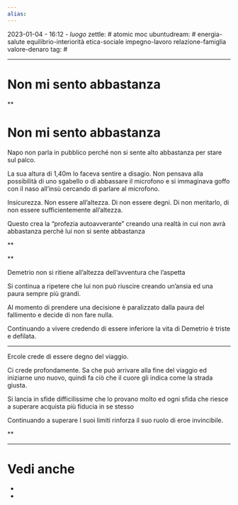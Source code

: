 ```yaml
---
alias: 
---
```

2023-01-04 - 16:12 - *luogo*
zettle: # atomic moc
ubuntudream: # energia-salute equilibrio-interiorità etica-sociale impegno-lavoro relazione-famiglia valore-denaro 
tag: #

---
# Non mi sento abbastanza


**

# Non mi sento abbastanza

Napo non parla in pubblico perché non si sente alto abbastanza per stare sul palco.

La sua altura di 1,40m lo faceva sentire a disagio. Non pensava alla possibilità di uno sgabello o di abbassare il microfono e si immaginava goffo con il naso all’insù cercando di parlare al microfono.

Insicurezza. Non essere all’altezza. Di non essere degni. Di non meritarlo, di non essere sufficientemente all’altezza.

Questo crea la “profezia autoavverante” creando una realtà in cui non avrà abbastanza perché lui non si sente abbastanza

**

**

Demetrio non si ritiene all’altezza dell’avventura che l’aspetta

Si continua a ripetere che lui non può riuscire creando un’ansia ed una paura sempre più grandi.

Al momento di prendere una decisione è paralizzato dalla paura del fallimento e decide di non fare nulla.

Continuando a vivere credendo di essere inferiore la vita di Demetrio è triste e defilata.

  

---

Ercole crede di essere degno del viaggio.

Ci crede profondamente. Sa che può arrivare alla fine del viaggio ed iniziarne uno nuovo, quindi fa ciò che il cuore gli indica come la strada giusta.

Si lancia in sfide difficilissime che lo provano molto ed ogni sfida che riesce a superare acquista più fiducia in se stesso

Continuando a superare I suoi limiti rinforza il suo ruolo di eroe invincibile.

  
**

---
# Vedi anche
- 
- 